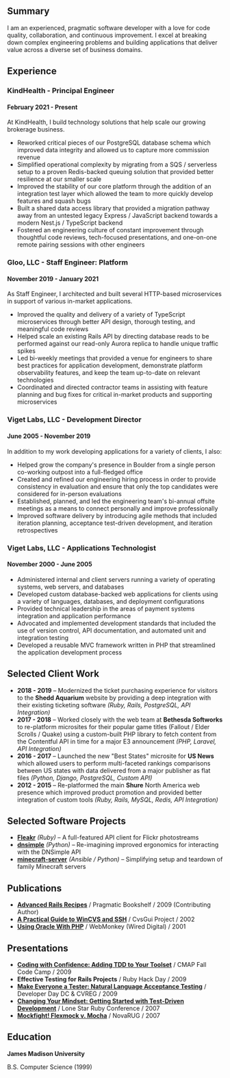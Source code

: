 ## Summary

I am an experienced, pragmatic software developer with a love for code
quality, collaboration, and continuous improvement. I excel at breaking down
complex engineering problems and building applications that deliver value across
a diverse set of business domains.

## Experience

### KindHealth - Principal Engineer

#### February 2021 - Present

At KindHealth, I build technology solutions that help scale our growing brokerage business.

- Reworked critical pieces of our PostgreSQL database schema which improved data integrity and allowed us to capture more commission revenue
- Simplified operational complexity by migrating from a SQS / serverless setup to a proven Redis-backed queuing solution that provided better resilience at our smaller scale
- Improved the stability of our core platform through the addition of an integration test layer which allowed the team to more quickly develop features and squash bugs
- Built a shared data access library that provided a migration pathway away from an untested legacy Express / JavaScript backend towards a modern Nest.js / TypeScript backend
- Fostered an engineering culture of constant improvement through thoughtful code reviews, tech-focused presentations, and one-on-one remote pairing sessions with other engineers

### Gloo, LLC - Staff Engineer: Platform

#### November 2019 - January 2021

As Staff Engineer, I architected and built several HTTP-based microservices in support of various in-market applications.

- Improved the quality and delivery of a variety of TypeScript microservices through better API design, thorough testing, and meaningful code reviews
- Helped scale an existing Rails API by directing database reads to be performed against our read-only Aurora replica to handle unique traffic spikes
- Led bi-weekly meetings that provided a venue for engineers to share best practices for application development, demonstrate platform observability features, and keep the team up-to-date on relevant technologies
- Coordinated and directed contractor teams in assisting with feature planning and bug fixes for critical in-market products and supporting microservices

### Viget Labs, LLC - Development Director

#### June 2005 - November 2019

In addition to my work developing applications for a variety of clients, I also:

- Helped grow the company's presence in Boulder from a single person co-working outpost into a full-fledged office
- Created and refined our engineering hiring process in order to provide consistency in evaluation and ensure that only the top candidates were considered for in-person evaluations
- Established, planned, and led the engineering team's bi-annual offsite meetings as a means to connect personally and improve professionally
- Improved software delivery by introducing agile methods that included iteration planning, acceptance test-driven development, and iteration retrospectives

### Viget Labs, LLC - Applications Technologist

#### November 2000 - June 2005

- Administered internal and client servers running a variety of operating systems, web servers, and databases
- Developed custom database-backed web applications for clients using a variety of languages, databases, and deployment configurations
- Provided technical leadership in the areas of payment systems integration and application performance
- Advocated and implemented development standards that included the use of version control, API documentation, and automated unit and integration testing
- Developed a reusable MVC framework written in PHP that streamlined the application development process

## Selected Client Work

- **2018 - 2019** &ndash; Modernized the ticket purchasing experience for visitors to the **Shedd Aquarium** website by providing a deep integration with their existing ticketing software _(Ruby, Rails, PostgreSQL, API Integration)_
- **2017 - 2018** &ndash; Worked closely with the web team at **Bethesda Softworks** to re-platform microsites for their popular game titles (Fallout / Elder Scrolls / Quake) using a custom-built PHP library to fetch content from the Contentful API in time for a major E3 announcement _(PHP, Laravel, API Integration)_
- **2016 - 2017** &ndash; Launched the new "Best States" microsite for **US News** which allowed users to perform multi-faceted rankings comparisons between US states with data delivered from a major publisher as flat files _(Python, Django, PostgreSQL, Custom API)_
- **2012 - 2015** &ndash; Re-platformed the main **Shure** North America web presence which improved product promotion and provided better integration of custom tools _(Ruby, Rails, MySQL, Redis, API Integration)_

## Selected Software Projects

- **[Fleakr](https://github.com/reagent/fleakr)** _(Ruby)_ &ndash; A full-featured API client for Flickr photostreams
- **[dnsimple](https://github.com/vigetlabs/dnsimple)** _(Python)_ &ndash; Re-imagining improved ergonomics for interacting with the DNSimple API
- **[minecraft-server](https://github.com/reagent/minecraft-server)** _(Ansible / Python)_ &ndash; Simplifying setup and teardown of family Minecraft servers

## Publications

- **[Advanced Rails Recipes](http://www.amazon.com/Advanced-Rails-Recipes-Mike-Clark/dp/0978739221/)** / Pragmatic Bookshelf / 2009 (Contributing Author)
- **[A Practical Guide to WinCVS and SSH](https://web.archive.org/web/20160317084631/http://www.google.com/search?q=a+practical+guide+to+wincvs+ssh)** / CvsGui Project / 2002
- **[Using Oracle With PHP](https://web.archive.org/web/20060312083752/http://webmonkey.com/webmonkey/01/26/index4a.html?tw=backend)** / WebMonkey (Wired Digital) / 2001

## Presentations

- **[Coding with Confidence: Adding TDD to Your Toolset](http://www.slideshare.net/reagent/coding-with-confidence-adding-tdd-to-your-toolset)** / CMAP Fall Code Camp / 2009
- **Effective Testing for Rails Projects** / Ruby Hack Day / 2009
- **[Make Everyone a Tester: Natural Language Acceptance Testing](http://www.slideshare.net/reagent/make-everyone-a-tester-natural-language-acceptance-testing-2446162)** / Developer Day DC & CVREG / 2009
- **[Changing Your Mindset: Getting Started with Test-Driven Development](http://www.slideshare.net/reagent/changing-your-mindset-getting-started-with-testdriven-development)** / Lone Star Ruby Conference / 2007
- **[Mockfight! Flexmock v. Mocha](http://www.slideshare.net/reagent/mockfight-flexmock-vs-mocha-2936911)** / NovaRUG / 2007

## Education

**James Madison University**

B.S. Computer Science (1999)
